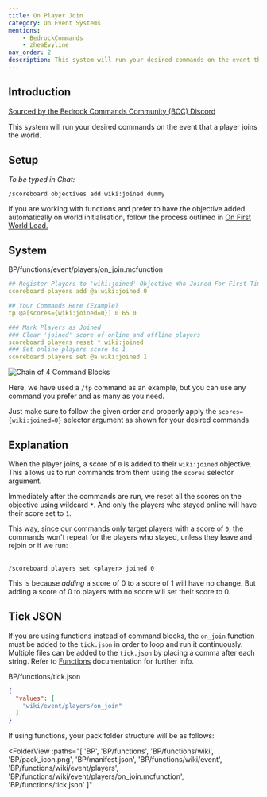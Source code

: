 ```yaml
---
title: On Player Join
category: On Event Systems
mentions:
    - BedrockCommands
    - zheaEvyline
nav_order: 2
description: This system will run your desired commands on the event that a player joins the world.
---
```


## Introduction

[Sourced by the Bedrock Commands Community (BCC) Discord](https://discord.gg/SYstTYx5G5)

This system will run your desired commands on the event that a player joins the world.

## Setup

_To be typed in Chat:_

`/scoreboard objectives add wiki:joined dummy`

If you are working with functions and prefer to have the objective added automatically on world initialisation, follow the process outlined in [On First World Load.](/commands/on-first-world-load)

## System

<CodeHeader>BP/functions/event/players/on_join.mcfunction</CodeHeader>

```yaml
## Register Players to 'wiki:joined' Objective Who Joined For First Time or Were Cleared from 'wiki:joined' Previously
scoreboard players add @a wiki:joined 0

## Your Commands Here (Example)
tp @a[scores={wiki:joined=0}] 0 65 0

### Mark Players as Joined
### Clear 'joined' score of online and offline players
scoreboard players reset * wiki:joined
### Set online players score to 1
scoreboard players set @a wiki:joined 1
```

![Chain of 4 Command Blocks](/assets/images/commands/commandBlockChain/4.png)

Here, we have used a `/tp` command as an example, but you can use any command you prefer and as many as you need.

Just make sure to follow the given order and properly apply the `scores={wiki:joined=0}` selector argument as shown for your desired commands.

## Explanation

When the player joins, a score of `0` is added to their `wiki:joined` objective. This allows us to run commands from them using the `scores` selector argument.

Immediately after the commands are run, we reset all the scores on the objective using wildcard **`*`**. And only the players who stayed online will have their score set to `1`.

This way, since our commands only target players with a score of `0`, the commands won't repeat for the players who stayed, unless they leave and rejoin or if we run:

<br>`/scoreboard players set <player> joined 0`

This is because _adding_ a score of 0 to a score of 1 will have no change. But adding a score of 0 to players with no score will set their score to 0.

## Tick JSON

If you are using functions instead of command blocks, the `on_join` function must be added to the `tick.json` in order to loop and run it continuously. Multiple files can be added to the `tick.json` by placing a comma after each string. Refer to [Functions](/commands/mcfunctions#tick-json) documentation for further info.

<CodeHeader>BP/functions/tick.json</CodeHeader>
```json
{
  "values": [
    "wiki/event/players/on_join"
  ]
}
```

If using functions, your pack folder structure will be as follows:

<FolderView
	:paths="[
    'BP',
    'BP/functions',
    'BP/functions/wiki',
    'BP/pack_icon.png',
    'BP/manifest.json',
    'BP/functions/wiki/event',
    'BP/functions/wiki/event/players',
    'BP/functions/wiki/event/players/on_join.mcfunction',
    'BP/functions/tick.json'
]"
></FolderView>
